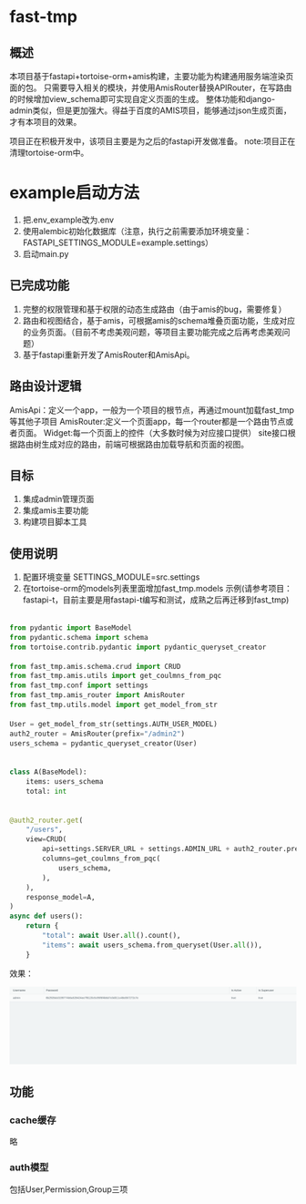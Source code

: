 # fast-tmp

## 概述
本项目基于fastapi+tortoise-orm+amis构建，主要功能为构建通用服务端渲染页面的包。
只需要导入相关的模块，并使用AmisRouter替换APIRouter，在写路由的时候增加view_schema即可实现自定义页面的生成。
整体功能和django-admin类似，但是更加强大。得益于百度的AMIS项目，能够通过json生成页面，才有本项目的效果。

项目正在积极开发中，该项目主要是为之后的fastapi开发做准备。
note:项目正在清理tortoise-orm中。

# example启动方法

1. 把.env_example改为.env
2. 使用alembic初始化数据库（注意，执行之前需要添加环境变量：FASTAPI_SETTINGS_MODULE=example.settings）
3. 启动main.py

## 已完成功能

1. 完整的权限管理和基于权限的动态生成路由（由于amis的bug，需要修复）
2. 路由和视图结合，基于amis，可根据amis的schema堆叠页面功能，生成对应的业务页面。（目前不考虑美观问题，等项目主要功能完成之后再考虑美观问题）
3. 基于fastapi重新开发了AmisRouter和AmisApi。

## 路由设计逻辑
AmisApi：定义一个app，一般为一个项目的根节点，再通过mount加载fast_tmp等其他子项目
AmisRouter:定义一个页面app，每一个router都是一个路由节点或者页面。
Widget:每一个页面上的控件（大多数时候为对应接口提供）
site接口根据路由树生成对应的路由，前端可根据路由加载导航和页面的视图。

## 目标

1. 集成admin管理页面
2. 集成amis主要功能
3. 构建项目脚本工具

## 使用说明

1. 配置环境变量 SETTINGS_MODULE=src.settings
2. 在tortoise-orm的models列表里面增加fast_tmp.models
示例(请参考项目：fastapi-t，目前主要是用fastapi-t编写和测试，成熟之后再迁移到fast_tmp)
```python

from pydantic import BaseModel
from pydantic.schema import schema
from tortoise.contrib.pydantic import pydantic_queryset_creator

from fast_tmp.amis.schema.crud import CRUD
from fast_tmp.amis.utils import get_coulmns_from_pqc
from fast_tmp.conf import settings
from fast_tmp.amis_router import AmisRouter
from fast_tmp.utils.model import get_model_from_str

User = get_model_from_str(settings.AUTH_USER_MODEL)
auth2_router = AmisRouter(prefix="/admin2")
users_schema = pydantic_queryset_creator(User)


class A(BaseModel):
    items: users_schema
    total: int


@auth2_router.get(
    "/users",
    view=CRUD(
        api=settings.SERVER_URL + settings.ADMIN_URL + auth2_router.prefix + "/users",
        columns=get_coulmns_from_pqc(
            users_schema,
        ),
    ),
    response_model=A,
)
async def users():
    return {
        "total": await User.all().count(),
        "items": await users_schema.from_queryset(User.all()),
    }
```
效果：

![图片](docs/image/example.png)

## 功能

### cache缓存

略

### auth模型

包括User,Permission,Group三项
